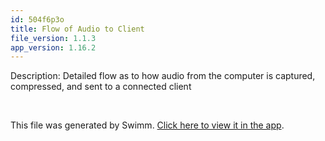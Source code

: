```yaml
---
id: 504f6p3o
title: Flow of Audio to Client
file_version: 1.1.3
app_version: 1.16.2
---
```


Description: Detailed flow as to how audio from the computer is captured, compressed, and sent to a connected client

<br/>

This file was generated by Swimm. [Click here to view it in the app](https://app.swimm.io/repos/Z2l0aHViJTNBJTNBbmVvbi1wY3NoYXJlJTNBJTNBWWFzaDExNA==/docs/504f6p3o).
